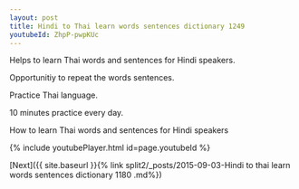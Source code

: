 ```yaml
---
layout: post
title: Hindi to Thai learn words sentences dictionary 1249 
youtubeId: ZhpP-pwpKUc
---
```

 
 
Helps to learn Thai words and sentences for Hindi speakers.

Opportunitiy to repeat the words sentences. 

Practice Thai language. 
 
10 minutes practice every day. 
 
How to learn Thai words and sentences for Hindi speakers 
 
{% include youtubePlayer.html id=page.youtubeId %}
 
 
[Next]({{ site.baseurl }}{% link  split2/_posts/2015-09-03-Hindi to thai learn words sentences dictionary 1180 .md%})
 
